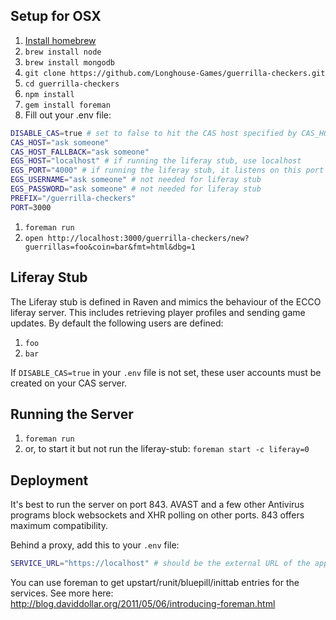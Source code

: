 Setup for OSX
-------------

1. [Install homebrew](http://brew.sh/)
1. `brew install node`
1. `brew install mongodb`
1. `git clone https://github.com/Longhouse-Games/guerrilla-checkers.git`
1. `cd guerrilla-checkers`
1. `npm install`
1. `gem install foreman`
1. Fill out your .env file:

```sh
DISABLE_CAS=true # set to false to hit the CAS host specified by CAS_HOST and CAS_HOST_FALLBACK
CAS_HOST="ask someone"
CAS_HOST_FALLBACK="ask someone"
EGS_HOST="localhost" # if running the liferay stub, use localhost
EGS_PORT="4000" # if running the liferay stub, it listens on this port
EGS_USERNAME="ask someone" # not needed for liferay stub
EGS_PASSWORD="ask someone" # not needed for liferay stub
PREFIX="/guerrilla-checkers"
PORT=3000
```
1. `foreman run`
1. `open http://localhost:3000/guerrilla-checkers/new?guerrillas=foo&coin=bar&fmt=html&dbg=1`

Liferay Stub
------------

The Liferay stub is defined in Raven and mimics the behaviour of the ECCO liferay server. This includes retrieving player profiles and sending game updates. By default the following users are defined:
1. `foo`
1. `bar`

If `DISABLE_CAS=true` in your `.env` file is not set, these user accounts must be created on your CAS server.

Running the Server
------------------

1. `foreman run`
1. or, to start it but not run the liferay-stub: `foreman start -c liferay=0`

Deployment
----------

It's best to run the server on port 843. AVAST and a few other Antivirus programs block websockets and XHR polling on other ports. 843 offers maximum compatibility.

Behind a proxy, add this to your `.env` file:

```sh
SERVICE_URL="https://localhost" # should be the external URL of the app
```

You can use foreman to get upstart/runit/bluepill/inittab entries for the services. See more here: http://blog.daviddollar.org/2011/05/06/introducing-foreman.html

